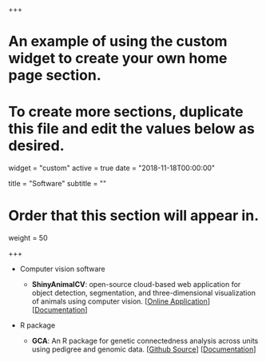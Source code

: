 +++
# An example of using the custom widget to create your own home page section.
# To create more sections, duplicate this file and edit the values below as desired.
widget = "custom"
active = true
date = "2018-11-18T00:00:00"

title = "Software"
subtitle = ""

# Order that this section will appear in.
weight = 50

+++

* Computer vision software
    + **ShinyAnimalCV**: open-source cloud-based web application for object detection, segmentation, and three-dimensional visualization of animals using computer vision. \[[Online Application](https://shinyanimalcv.rc.ufl.edu/)\] \[[Documentation](https://github.com/uf-aiaos/ShinyAnimalCV)\]  
    
* R package
    + **GCA**: An R package for genetic connectedness analysis across units using pedigree and genomic data. \[[Github Source](https://github.com/uf-aiaos/GCA)\] \[[Documentation](/Rmd/GCA/Vignette.html)\]
